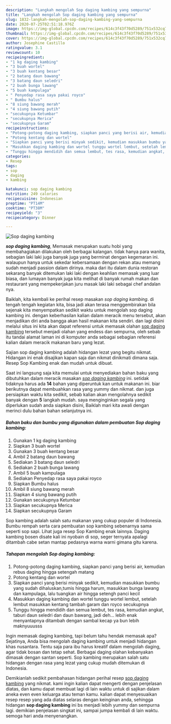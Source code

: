 ```yaml
---
description: "Langkah mengolah Sop daging kambing yang sempurna"
title: "Langkah mengolah Sop daging kambing yang sempurna"
slug: 1832-langkah-mengolah-sop-daging-kambing-yang-sempurna
date: 2020-07-25T02:51:18.976Z
image: https://img-global.cpcdn.com/recipes/614c3f43f70d5289/751x532cq70/sop-daging-kambing-foto-resep-utama.jpg
thumbnail: https://img-global.cpcdn.com/recipes/614c3f43f70d5289/751x532cq70/sop-daging-kambing-foto-resep-utama.jpg
cover: https://img-global.cpcdn.com/recipes/614c3f43f70d5289/751x532cq70/sop-daging-kambing-foto-resep-utama.jpg
author: Josephine Castillo
ratingvalue: 3.1
reviewcount: 10
recipeingredient:
- "1 kg daging kambing"
- "3 buah wortel"
- "3 buah kentang besar"
- "2 batang daun bawang"
- "3 batang daun seledri"
- "2 buah bunga lawang"
- "5 buah kampulaga"
- " Penyedap rasa saya pakai royco"
- " Bumbu halus"
- "8 siung bawang merah"
- "4 siung bawang putih"
- "secukupnya Ketumbar"
- "secukupnya Merica"
- "secukupnya Garam"
recipeinstructions:
- "Potong-potong daging kambing, siapkan panci yang berisi air, kemudian rebus daging hingga setengah matang"
- "Potong kentang dan wortel"
- "Siapkan panci yang berisi minyak sedikit, kemudian masukkan bumbu yang sudah dihaluskan,tumis hingga harum, masukkan bunga lawang dan kampulaga, lalu tuangkan air hingga setengh panci kecil"
- "Masukkan daging kambing dan wortel tunggu wortel lembut, setelah lembut masukkan kentang tambah garam dan royco secukupnya"
- "Tunggu hingga mendidih dan semua lembut, tes rasa, kemudian angkat, taburi daun seledri dan daun bawang, jadi deh... lebih enak menyantapnya ditambah dengan sambal kecap ya bun lebih maknyuuusss"
categories:
- Resep
tags:
- sop
- daging
- kambing

katakunci: sop daging kambing 
nutrition: 249 calories
recipecuisine: Indonesian
preptime: "PT14M"
cooktime: "PT38M"
recipeyield: "3"
recipecategory: Dinner

---
```



![Sop daging kambing](https://img-global.cpcdn.com/recipes/614c3f43f70d5289/751x532cq70/sop-daging-kambing-foto-resep-utama.jpg)

<b><i>sop daging kambing</i></b>, Memasak merupakan suatu hobi yang membahagiakan dilakukan oleh berbagai kalangan. tidak hanya para wanita, sebagian laki laki juga banyak juga yang berminat dengan kegemaran ini. walaupun hanya untuk sekedar kebersamaan dengan rekan atau memang sudah menjadi passion dalam dirinya. maka dari itu dalam dunia restoran sekarang banyak ditemukan laki laki dengan keahlian memasak yang luar biasa, dan lumayan banyak juga kita melihat di banyak rumah makan dan restaurant yang mempekerjakan juru masak laki laki sebagai chef andalan nya.

Baiklah, kita kembali ke perihal resep masakan <i>sop daging kambing</i>. di tengah tengah kegiatan kita, bisa jadi akan terasa menggembirakan bila sejenak kita menyempatkan sedikit waktu untuk mengolah sop daging kambing ini. dengan keberhasilan kalian dalam meracik menu tersebut, akan menjadikan diri anda bangga akan hasil makanan kita sendiri. dan lagi disini melalui situs ini kita akan dapat referensi untuk memasak olahan <u>sop daging kambing</u> tersebut menjadi olahan yang endess dan sempurna, oleh sebab itu tandai alamat laman ini di komputer anda sebagai sebagian referensi kalian dalam meracik makanan baru yang lezat.

Sajian sop daging kambing adalah hidangan lezat yang begitu nikmat. Hidangan ini enak disajikan kapan saja dan nikmat dinikmati dimana saja. Resep Sop Kambing enak dan mudah untuk dibuat.


Saat ini langsung saja kita memulai untuk menyediakan bahan baku yang dibutuhkan dalam meracik masakan <u><i>sop daging kambing</i></u> ini. setidak tidaknya harus ada <b>14</b> bahan yang diperuntuk kan untuk makanan ini. biar berikutnya dapat membuahkan rasa yang yummy dan nikmat. dan juga persiapkan waktu kita sedikit, sebab kalian akan mengolahnya sedikit banyak dengan <b>5</b> langkah mudah. saya menginginkan segala yang diperlukan sudah anda siapkan disini, Baiklah mari kita awali dengan merinci dulu bahan bahan selanjutnya ini.

<!--inarticleads1-->

##### Bahan baku dan bumbu yang digunakan dalam pembuatan Sop daging kambing:

1. Gunakan 1 kg daging kambing
1. Siapkan 3 buah wortel
1. Gunakan 3 buah kentang besar
1. Ambil 2 batang daun bawang
1. Sediakan 3 batang daun seledri
1. Sediakan 2 buah bunga lawang
1. Ambil 5 buah kampulaga
1. Sediakan  Penyedap rasa saya pakai royco
1. Siapkan  Bumbu halus
1. Ambil 8 siung bawang merah
1. Siapkan 4 siung bawang putih
1. Gunakan secukupnya Ketumbar
1. Siapkan secukupnya Merica
1. Siapkan secukupnya Garam


Sop kambing adalah salah satu makanan yang cukup populer di Indonesia. Bumbu rempah serta cara pembuatan sop kambing sebenarnya sama seperti sop sapi. Lihat juga resep Sop Kambing enak lainnya. Daging kambing bosen disate kali ini nyobain di sop, seger ternyata apalagi ditambah cabe setan mantap pedasnya warna warni gimana gitu karena. 

<!--inarticleads2-->

##### Tahapan mengolah Sop daging kambing:

1. Potong-potong daging kambing, siapkan panci yang berisi air, kemudian rebus daging hingga setengah matang
1. Potong kentang dan wortel
1. Siapkan panci yang berisi minyak sedikit, kemudian masukkan bumbu yang sudah dihaluskan,tumis hingga harum, masukkan bunga lawang dan kampulaga, lalu tuangkan air hingga setengh panci kecil
1. Masukkan daging kambing dan wortel tunggu wortel lembut, setelah lembut masukkan kentang tambah garam dan royco secukupnya
1. Tunggu hingga mendidih dan semua lembut, tes rasa, kemudian angkat, taburi daun seledri dan daun bawang, jadi deh... lebih enak menyantapnya ditambah dengan sambal kecap ya bun lebih maknyuuusss


Ingin memasak daging kambing, tapi belum tahu hendak memasak apa? Sejatinya, Anda bisa mengolah daging kambing untuk menjadi hidangan khas nusantara. Tentu saja para ibu harus kreatif dalam mengolah daging, agar tidak bosan dan tetap sehat. Berbagai daging olahan kebanyakan dimasak dengan santan seperti. Sop kambing merupakan salah satu hidangan dengan rasa yang lezat yang cukup mudah ditemukan di Indonesia. 

Demikianlah sedikit pembahasan hidangan perihal resep <u>sop daging kambing</u> yang nikmat. kami ingin kalian dapat mengerti dengan penjelasan diatas, dan kamu dapat membuat lagi di lain waktu untuk di sajikan dalam aneka even even keluarga atau teman kamu. kalian dapat menyesuaikan resep resep yang ada diatas selaras dengan keinginan anda, sehingga hidangan <b>sop daging kambing</b> ini bs menjadi lebih yummy dan sempurna lagi. demikian penjelasan singkat ini, sampai jumpa kembali di lain waktu. semoga hari anda menyenangkan.
